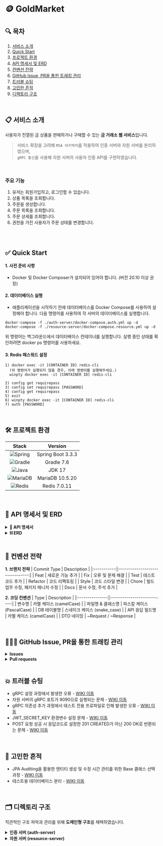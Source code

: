 # 🪙 GoldMarket

## 🔍 목차
1. [서비스 소개](#-서비스-소개)
2. [Quick Start](#-quick-start)
3. [프로젝트 환경](#%EF%B8%8F-프로젝트-환경)
4. [API 명세서 및 ERD](#-api-명세서-및-erd)
5. [컨벤션 전략](#-컨벤션-전략)
6. [GitHub Issue, PR을 통한 트래킹 관리](#%EF%B8%8F-github-issue-pr을-통한-트래킹-관리)
7. [트러블 슈팅](#-트러블-슈팅)
8. [고민한 흔적](#-고민한-흔적)
9. [디렉토리 구조](#%EF%B8%8F-디렉토리-구조)

<br>

## 📋 서비스 소개
사용자가 진열된 금 상품을 판매하거나 구매할 수 있는 **금 거래소 웹 서비스**입니다.<br>
> 서비스 확장을 고려해 `MSA 아키텍처`를 적용하여 인증 서버와 자원 서버를 분리하였으며,<br>`gRPC 통신`을 사용해 자원 서버의 사용자 인증 API를 구현하였습니다.

<br>

### 주요 기능
1. 유저는 회원가입하고, 로그인할 수 있습니다.
2. 상품 목록을 조회합니다.
3. 주문을 생성합니다.
4. 주문 목록을 조회합니다.
5. 주문 상세를 조회합니다.
6. 권한을 가진 사용자가 주문 상태를 변경합니다.

<br>
<br>

## ✅ Quick Start
#### 1. 사전 준비 사항
- Docker 및 Docker Composer가 설치되어 있어야 합니다. (버전 20.10 이상 권장)

#### 2. 데이터베이스 실행
- 애플리케이션을 시작하기 전에 데이터베이스를 Docker Compose를 사용하여 설정해야 합니다.
다음 명령어를 사용하여 각 서버의 데이터베이스를 실행합니다.
```
docker-compose -f ./auth-server/docker-compose.auth.yml up -d
docker-compose -f ./resource-server/docker-compose.resource.yml up -d
```
위 명령어는 백그라운드에서 데이터베이스 컨테이너를 실행합니다.
실행 중인 상태를 확인하려면 docker ps 명령어를 사용하세요.

#### 3. Redis 패스워드 설정
```
1) docker exec -it [CONTAINER ID] redis-cli
  (위 명령어가 실행되지 않을 경우, 아래 명령어를 실행해주세요.)
  winpty docker exec -it [CONTAINER ID] redis-cli

2) config get requirepass
3) config set requirepass [PASSWORD]
4) config get requirepass
5) exit
6) winpty docker exec -it [CONTAINER ID] redis-cli
7) auth [PASSWORD]
```

<br>

## 🛠️ 프로젝트 환경
| Stack                                                                                                        | Version           |
|:------------------------------------------------------------------------------------------------------------:|:-----------------:|
| ![Spring](https://img.shields.io/badge/spring-%236DB33F.svg?style=for-the-badge&logo=spring&logoColor=white) | Spring Boot 3.3.3 |
| ![Gradle](https://img.shields.io/badge/Gradle-02303A.svg?style=for-the-badge&logo=Gradle&logoColor=white)    | Gradle 7.6       |
| ![Java](https://img.shields.io/badge/java-%23ED8B00.svg?style=for-the-badge&logo=openjdk&logoColor=white)    | JDK 17           |
| ![MariaDB](https://img.shields.io/badge/mariadb-%2300A3E0.svg?style=for-the-badge&logo=mariadb&logoColor=white) | MariaDB 10.5.20 |
| ![Redis](https://img.shields.io/badge/redis-%23DD0031.svg?style=for-the-badge&logo=redis&logoColor=white)    | Redis 7.0.11        |

<br>

## 📄 API 명세서 및 ERD
<details>
  <summary><b>🧾 API 명세서</b></summary><br>
  🔗<a href="https://documenter.getpostman.com/view/33600354/2sAXqmB5nZ"> POSTMAN API 명세 링크 클릭</a>
  <br>
  <h4>인증서버</h4>
  <img src="https://github.com/user-attachments/assets/ec11004c-4bd3-4c21-8956-e36c674ce983" width="80%">
  <h4>자원서버</h4>
  <img src="https://github.com/user-attachments/assets/17bf7813-fb3a-46d4-839f-ca1807809131" width="80%">
</details>

<details>
  <summary><b>⛓️ ERD</b></summary><br>
  <a href="https://dbdiagram.io/d/gold-market-66d7b203eef7e08f0e99f31f">🔗 dbdiagram 링크 클릭</a>
  <h4>인증서버</h4>
  <img src="https://github.com/user-attachments/assets/4bb00055-0980-4666-a027-b19d0c324183" width="70%">
  <h4>자원서버</h4>
  <img src="https://github.com/user-attachments/assets/120855c4-d430-41ee-a405-3cd3ca1cee88" width="70%">
</details>

<br>

## 🚩 컨벤션 전략
**1. 브랜치 전략**
| Commit Type | Description                      |
|:-----------:|:--------------------------------:|
| Feat        | 새로운 기능 추가                  |
| Fix         | 오류 및 문제 해결                 |
| Test        | 테스트 코드 추가                  |
| Refactor    | 코드 리팩토링                     |
| Style       | 코드 스타일 변경                  |
| Chore       | 빌드 업무 수정, 패키지 매니저 수정 |
| Docs        | 문서 수정, 주석 추가              |

**2. 코딩 컨벤션**
| Type            | Description                 |
|:---------------:|:---------------------------:|
| 변수명           | 카멜 케이스 (camelCase)     |
| 파일명 & 클래스명 | 파스칼 케이스 (PascalCase)  |
| DB 테이블명      | 스네이크 케이스 (snake_case) |
| API 응답 필드명  | 카멜 케이스 (camelCase)     |
| DTO 네이밍       | ~Request / ~Response       |

<br>

## 🏃🏻‍➡️ GitHub Issue, PR을 통한 트래킹 관리
<details>
  <summary><b>Issues</b></summary><br>
  <img src="https://github.com/user-attachments/assets/39c20507-b2c7-4c64-ac25-a10dfb2743a3" width="80%">
</details>
<details>
  <summary><b>Pull requests</b></summary><br>
  <img src="https://github.com/user-attachments/assets/9d1998fc-1403-42f7-b09d-3470056fe16c" width="80%">

</details>

<br>

## 💥 트러블 슈팅
- gRPC 설정 과정에서 발생한 오류 - <a href="https://github.com/ryuneng/gold-market/wiki/gRPC-%EC%84%A4%EC%A0%95-%EA%B3%BC%EC%A0%95%EC%97%90%EC%84%9C-%EB%B0%9C%EC%83%9D%ED%95%9C-%EC%98%A4%EB%A5%98"> WIKI 이동 </a>
- 자원 서버의 gRPC 포트가 9090으로 실행되는 문제 - <a href="https://github.com/ryuneng/gold-market/wiki/%EC%9E%90%EC%9B%90-%EC%84%9C%EB%B2%84%EC%9D%98-gRPC-%ED%8F%AC%ED%8A%B8%EA%B0%80-9090%EC%9C%BC%EB%A1%9C-%EC%8B%A4%ED%96%89%EB%90%98%EB%8A%94-%EB%AC%B8%EC%A0%9C"> WIKI 이동 </a>
- gRPC 의존성 추가 과정에서 테스트 전용 프로파일로 인해 발생한 오류 - <a href="https://github.com/ryuneng/gold-market/wiki/gRPC-%EC%9D%98%EC%A1%B4%EC%84%B1-%EC%B6%94%EA%B0%80-%EA%B3%BC%EC%A0%95%EC%97%90%EC%84%9C-%ED%85%8C%EC%8A%A4%ED%8A%B8-%EC%A0%84%EC%9A%A9-%ED%94%84%EB%A1%9C%ED%8C%8C%EC%9D%BC%EB%A1%9C-%EC%9D%B8%ED%95%B4-%EB%B0%9C%EC%83%9D%ED%95%9C-%EC%98%A4%EB%A5%98"> WIKI 이동 </a>
- JWT_SECRET_KEY 환경변수 설정 문제 - <a href="https://github.com/ryuneng/gold-market/wiki/JWT_SECRET_KEY-%ED%99%98%EA%B2%BD%EB%B3%80%EC%88%98-%EC%84%A4%EC%A0%95-%EB%AC%B8%EC%A0%9C"> WIKI 이동 </a>
- POST 요청 성공 시 응답코드로 설정한 201 CREATED가 아닌 200 OK로 반환되는 문제 - <a href="https://github.com/ryuneng/gold-market/wiki/POST-%EC%9A%94%EC%B2%AD-%EC%84%B1%EA%B3%B5-%EC%8B%9C-%EC%9D%91%EB%8B%B5%EC%BD%94%EB%93%9C%EB%A1%9C-%EC%84%A4%EC%A0%95%ED%95%9C-201-CREATED%EA%B0%80-%EC%95%84%EB%8B%8C-200-OK%EB%A1%9C%C2%A0%EB%B0%98%ED%99%98%EB%90%98%EB%8A%94-%EB%AC%B8%EC%A0%9C"> WIKI 이동 </a>
</details>

<br>

## 🤔 고민한 흔적
- JPA Auditing을 활용한 엔티티 생성 및 수정 시간 관리를 위한 Base 클래스 선택 과정 - <a href="https://github.com/ryuneng/gold-market/wiki/JPA-Auditing%EC%9D%84-%ED%99%9C%EC%9A%A9%ED%95%9C-%EC%97%94%ED%8B%B0%ED%8B%B0-%EC%83%9D%EC%84%B1-%EB%B0%8F-%EC%88%98%EC%A0%95-%EC%8B%9C%EA%B0%84-%EA%B4%80%EB%A6%AC%EB%A5%BC-%EC%9C%84%ED%95%9C-Base-%ED%81%B4%EB%9E%98%EC%8A%A4-%EC%84%A0%ED%83%9D-%EA%B3%BC%EC%A0%95"> WIKI 이동 </a>
- 테스트용 데이터베이스 분리 - <a href="https://github.com/ryuneng/gold-market/wiki/%ED%85%8C%EC%8A%A4%ED%8A%B8%EC%9A%A9-%EB%8D%B0%EC%9D%B4%ED%84%B0%EB%B2%A0%EC%9D%B4%EC%8A%A4-%EB%B6%84%EB%A6%AC"> WIKI 이동 </a>

<br>

## 🗂️ 디렉토리 구조
직관적인 구조 파악과 관리를 위해 <b>도메인형 구조</b>를 채택하였습니다.

<details>
  <summary><b>인증 서버 (auth-server)</b></summary>
  
```
├─main
│  ├─java
│  │  └─com
│  │      └─ryuneng
│  │          └─goldauth
│  │              ├─domain
│  │              │  ├─jwt
│  │              │  └─user
│  │              │      ├─controller
│  │              │      ├─dto
│  │              │      ├─entity
│  │              │      ├─repository
│  │              │      └─service
│  │              ├─global
│  │              │  ├─config
│  │              │  ├─entity
│  │              │  └─exception
│  │              │      ├─handler
│  │              │      └─response
│  │              └─grpc
│  ├─proto
│  └─resources
│      ├─static
│      └─templates
└─test
    └─java
        └─com
            └─ryuneng
                └─goldauth
                    └─domain
                        └─user
                            ├─controller
                            ├─repository
                            └─service
```

<br>
</details>
<details>
  <summary><b>자원 서버 (resource-server)</b></summary>

```
├─main
│  ├─java
│  │  └─com
│  │      └─ryuneng
│  │          └─goldresource
│  │              ├─domain
│  │              │  ├─auth
│  │              │  ├─order
│  │              │  │  ├─controller
│  │              │  │  ├─dto
│  │              │  │  ├─entity
│  │              │  │  ├─enums
│  │              │  │  ├─repository
│  │              │  │  └─service
│  │              │  └─product
│  │              │      ├─controller
│  │              │      ├─dto
│  │              │      ├─entity
│  │              │      ├─enums
│  │              │      ├─repository
│  │              │      └─service
│  │              ├─global
│  │              │  ├─config
│  │              │  ├─entity
│  │              │  └─exception
│  │              │      ├─handler
│  │              │      └─response
│  │              └─grpc
│  ├─proto
│  └─resources
│      ├─static
│      └─templates
└─test
    └─java
        └─com
            └─ryuneng
                └─goldresource
```
</details>

